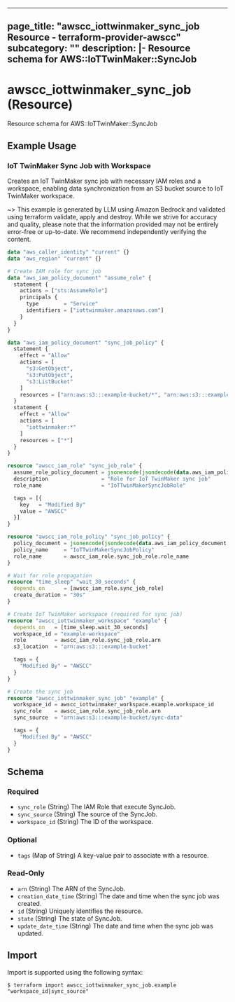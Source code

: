 
---
page_title: "awscc_iottwinmaker_sync_job Resource - terraform-provider-awscc"
subcategory: ""
description: |-
  Resource schema for AWS::IoTTwinMaker::SyncJob
---

# awscc_iottwinmaker_sync_job (Resource)

Resource schema for AWS::IoTTwinMaker::SyncJob

## Example Usage

### IoT TwinMaker Sync Job with Workspace

Creates an IoT TwinMaker sync job with necessary IAM roles and a workspace, enabling data synchronization from an S3 bucket source to IoT TwinMaker workspace.

~> This example is generated by LLM using Amazon Bedrock and validated using terraform validate, apply and destroy. While we strive for accuracy and quality, please note that the information provided may not be entirely error-free or up-to-date. We recommend independently verifying the content.

```terraform
data "aws_caller_identity" "current" {}
data "aws_region" "current" {}

# Create IAM role for sync job
data "aws_iam_policy_document" "assume_role" {
  statement {
    actions = ["sts:AssumeRole"]
    principals {
      type        = "Service"
      identifiers = ["iottwinmaker.amazonaws.com"]
    }
  }
}

data "aws_iam_policy_document" "sync_job_policy" {
  statement {
    effect = "Allow"
    actions = [
      "s3:GetObject",
      "s3:PutObject",
      "s3:ListBucket"
    ]
    resources = ["arn:aws:s3:::example-bucket/*", "arn:aws:s3:::example-bucket"]
  }
  statement {
    effect = "Allow"
    actions = [
      "iottwinmaker:*"
    ]
    resources = ["*"]
  }
}

resource "awscc_iam_role" "sync_job_role" {
  assume_role_policy_document = jsonencode(jsondecode(data.aws_iam_policy_document.assume_role.json))
  description                 = "Role for IoT TwinMaker sync job"
  role_name                   = "IoTTwinMakerSyncJobRole"

  tags = [{
    key   = "Modified By"
    value = "AWSCC"
  }]
}

resource "awscc_iam_role_policy" "sync_job_policy" {
  policy_document = jsonencode(jsondecode(data.aws_iam_policy_document.sync_job_policy.json))
  policy_name     = "IoTTwinMakerSyncJobPolicy"
  role_name       = awscc_iam_role.sync_job_role.role_name
}

# Wait for role propagation
resource "time_sleep" "wait_30_seconds" {
  depends_on      = [awscc_iam_role.sync_job_role]
  create_duration = "30s"
}

# Create IoT TwinMaker workspace (required for sync job)
resource "awscc_iottwinmaker_workspace" "example" {
  depends_on   = [time_sleep.wait_30_seconds]
  workspace_id = "example-workspace"
  role         = awscc_iam_role.sync_job_role.arn
  s3_location  = "arn:aws:s3:::example-bucket"

  tags = {
    "Modified By" = "AWSCC"
  }
}

# Create the sync job
resource "awscc_iottwinmaker_sync_job" "example" {
  workspace_id = awscc_iottwinmaker_workspace.example.workspace_id
  sync_role    = awscc_iam_role.sync_job_role.arn
  sync_source  = "arn:aws:s3:::example-bucket/sync-data"

  tags = {
    "Modified By" = "AWSCC"
  }
}
```

<!-- schema generated by tfplugindocs -->
## Schema

### Required

- `sync_role` (String) The IAM Role that execute SyncJob.
- `sync_source` (String) The source of the SyncJob.
- `workspace_id` (String) The ID of the workspace.

### Optional

- `tags` (Map of String) A key-value pair to associate with a resource.

### Read-Only

- `arn` (String) The ARN of the SyncJob.
- `creation_date_time` (String) The date and time when the sync job was created.
- `id` (String) Uniquely identifies the resource.
- `state` (String) The state of SyncJob.
- `update_date_time` (String) The date and time when the sync job was updated.

## Import

Import is supported using the following syntax:

```shell
$ terraform import awscc_iottwinmaker_sync_job.example "workspace_id|sync_source"
```
